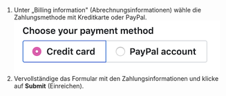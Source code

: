 1. Unter „Billing information" (Abrechnungsinformationen) wähle die Zahlungsmethode mit Kreditkarte oder PayPal. ![Wechsel der Abrechnungszahlungsmethoden](/assets/images/help/billing/billing_switch_payments.png)
1. Vervollständige das Formular mit den Zahlungsinformationen und klicke auf **Submit** (Einreichen).
